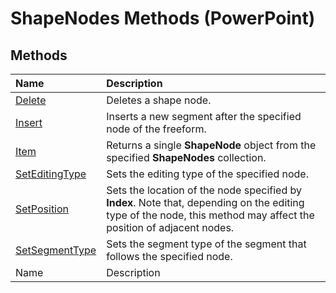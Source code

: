 
# ShapeNodes Methods (PowerPoint)

## Methods



|**Name**|**Description**|
|:-----|:-----|
| [Delete](a132067b-b8d7-0730-5dec-2df666eac209.md)|Deletes a shape node.|
| [Insert](ece6e886-db56-6800-fe1c-f9d308104d75.md)|Inserts a new segment after the specified node of the freeform.|
| [Item](d60627fe-57cc-ce9f-1ee5-652efbd5b778.md)|Returns a single  **ShapeNode** object from the specified **ShapeNodes** collection.|
| [SetEditingType](ae048107-b416-53f3-ad8b-11a917f7e3dc.md)|Sets the editing type of the specified node.|
| [SetPosition](8defcf80-84d8-538a-2dce-d3ffe5e8dfb0.md)|Sets the location of the node specified by  **Index**. Note that, depending on the editing type of the node, this method may affect the position of adjacent nodes.|
| [SetSegmentType](8dfca78c-db97-b0a5-37e9-232354c2e21f.md)|Sets the segment type of the segment that follows the specified node.|
|Name|Description|
